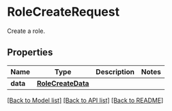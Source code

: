 # RoleCreateRequest

Create a role.
## Properties
Name | Type | Description | Notes
------------ | ------------- | ------------- | -------------
**data** | [**RoleCreateData**](RoleCreateData.md) |  | 

[[Back to Model list]](README.md#documentation-for-models) [[Back to API list]](README.md#documentation-for-api-endpoints) [[Back to README]](README.md)


